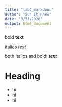 ```yaml
---
title: "lab1_markdown"
author: "Sun Ik Rhew"
date: "3/31/2020"
output: html_document
---
```


bold **text**

italics *text*

both italics and bold: ***text***

# Heading

- hi
- hi
- hi
